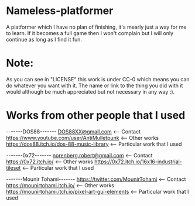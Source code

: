# Nameless-platformer

A platformer which I have no plan of finishing, it's mearly just a way for me to learn. If it becomes a full game then I won't complain but I will only continue as long as I find it fun.

# Note:
As you can see in "LICENSE" this work is under CC-0 which means you can do whatever you want with it. The name or link to the thing you did with it would although be much appreciated but not necessary in any way :).

# Works from other people that I used
-------DOS88-------
DOS88XX@gmail.com                            <-- Contact
https://www.youtube.com/user/AntiMulletpunk  <-- Other works
https://dos88.itch.io/dos-88-music-library   <-- Particular work that I used

-------0x72-------
norenberg.robert@gmail.com                     <-- Contact
https://0x72.itch.io/                          <-- Other works
https://0x72.itch.io/16x16-industrial-tileset  <-- Particular work that I used

-------Mounir Tohami-------
https://twitter.com/MounirTohami                     <-- Contact
https://mounirtohami.itch.io/                        <-- Other works
https://mounirtohami.itch.io/pixel-art-gui-elements  <-- Particular work that I used
